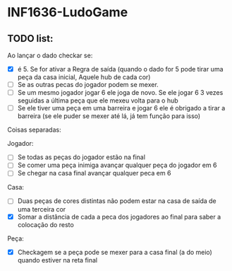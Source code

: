 # INF1636-LudoGame

## TODO list:

Ao lançar o dado checkar se:

- [x]  é 5. Se for ativar a Regra de saída (quando o dado for 5 pode tirar uma peça da casa inicial, Aquele hub de cada cor)
- [ ]  Se as outras pecas do jogador podem se mexer.
- [ ]  Se um mesmo jogador jogar 6 ele joga de novo. Se ele jogar 6 3 vezes seguidas a última peça que ele mexeu volta para o hub
- [ ]  Se ele tiver uma peça em uma barreira e jogar 6 ele é obrigado a tirar a barreira (se ele puder se mexer até lá, já tem função para isso)

Coisas separadas:

Jogador:
- [ ]  Se todas as peças do jogador estão na final
- [ ]  Se comer uma peça inimiga avançar qualquer peça do jogador em 6
- [ ]  Se chegar na casa final avançar qualquer peca em 6

Casa:
- [ ]  Duas peças de cores distintas não podem estar na casa de saída de uma terceira cor
- [x]  Somar a distância de cada a peca dos jogadores ao final para saber a colocação do resto

Peça:
- [x]  Checkagem se a peça pode se mexer para a casa final (a do meio) quando estiver na reta final
